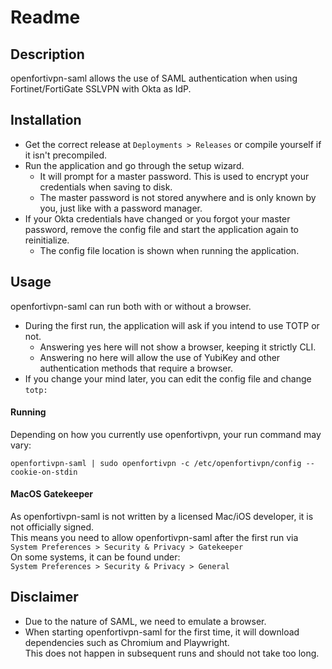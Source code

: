 # Readme
## Description
openfortivpn-saml allows the use of SAML authentication when using Fortinet/FortiGate SSLVPN with Okta as IdP.
## Installation
- Get the correct release at `Deployments > Releases` or compile yourself if it isn't precompiled.
- Run the application and go through the setup wizard.
  - It will prompt for a master password. This is used to encrypt your credentials when saving to disk.
  - The master password is not stored anywhere and is only known by you, just like with a password manager.
- If your Okta credentials have changed or you forgot your master password, remove the config file and start the application again to reinitialize.
  - The config file location is shown when running the application.
## Usage
openfortivpn-saml can run both with or without a browser.  
- During the first run, the application will ask if you intend to use TOTP or not.
  - Answering yes here will not show a browser, keeping it strictly CLI.
  - Answering no here will allow the use of YubiKey and other authentication methods that require a browser.
- If you change your mind later, you can edit the config file and change `totp:`

#### Running
Depending on how you currently use openfortivpn, your run command may vary:  
```
openfortivpn-saml | sudo openfortivpn -c /etc/openfortivpn/config --cookie-on-stdin
```
#### MacOS Gatekeeper
As openfortivpn-saml is not written by a licensed Mac/iOS developer, it is not officially signed.  
This means you need to allow openfortivpn-saml after the first run via  
`System Preferences > Security & Privacy > Gatekeeper`  
On some systems, it can be found under:  
`System Preferences > Security & Privacy > General`

## Disclaimer
- Due to the nature of SAML, we need to emulate a browser.
- When starting openfortivpn-saml for the first time, it will download dependencies such as Chromium and Playwright.  
  This does not happen in subsequent runs and should not take too long.
